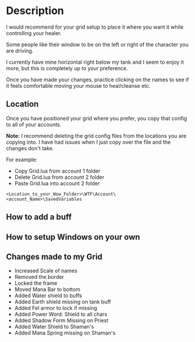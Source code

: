 # Description

I would recommend for your grid setup to place it where you want it while controlling your healer. 

Some people like their window to be on the left or right of the character you are driving.

I currently have mine horizontal right below my tank and I seem to enjoy it more, but this is completely up to your preference.

Once you have made your changes, practice clicking on the names to see if it feels comfortable moving your mouse to heal/cleanse etc.


## Location

Once you have positioned your grid where you prefer, you copy that config to all of your accounts. 

**Note:** I recommend deleting the grid config files from the locations you are copying into. I have had issues when I just copy over the file and the changes don't take. 

For example:
- Copy Grid.lua from account 1 folder
- Delete Grid.lua from account 2 folder
- Paste Grid.lua into account 2 folder

`<Location_to_your_Wow_Folder>\WTF\Account\<account_Name>\SavedVariables`


## How to add a buff

## How to setup Windows on your own

## Changes made to my Grid

- Increased Scale of names
- Removed the border
- Locked the frame
- Moved Mana Bar to bottom
- Added Water shield to buffs
- Added Earth shield missing on tank buff
- Added Fel armor to lock if missing
- Added Power Word: Shield to all chars
- Added Shadow Form Missing on Priest
- Added Water Shield to Shaman's
- Added Mana Spring missing on Shaman's 
